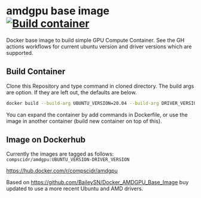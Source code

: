 # amdgpu base image [![Build container](https://github.com/compscidr/amdgpu-docker/actions/workflows/build.yml/badge.svg)](https://github.com/compscidr/amdgpu-docker/actions/workflows/build.yml)
Docker base image to build simple GPU Compute Container. See the GH actions
workflows for current ubuntu version and driver versions which are supported.

## Build Container
Clone this Repository and type command in cloned directory. The build args
are option. If they are left out, the defaults are below.

```bash
docker build --build-arg UBUNTU_VERSION=20.04 --build-arg DRIVER_VERSION=21.30 -t <your image name to build> .
```

You can expand the container by add commands in Dockerfile, or use the image
in another container (build new container on top of this).

## Image on Dockerhub
Currently the images are tagged as follows:
`compscidr/amdgpu:UBUNTU_VERSION-DRIVER_VERSION`

https://hub.docker.com/r/compscidr/amdgpu

Based on https://github.com/BaileySN/Docker_AMDGPU_Base_Image buy updated to use a
more recent Ubuntu and AMD drivers.
